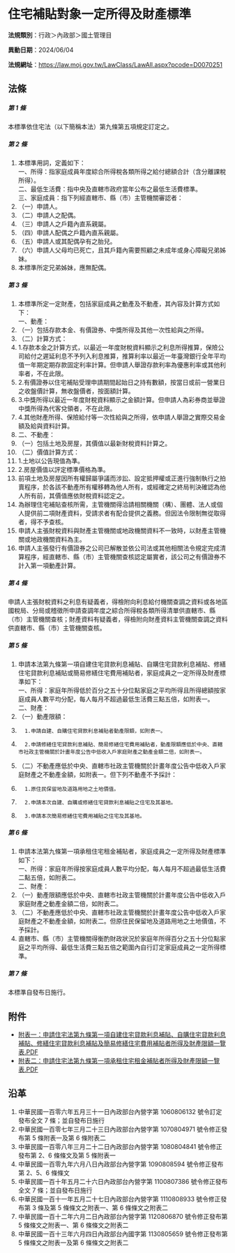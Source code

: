 # 住宅補貼對象一定所得及財產標準


**法規類別**：行政＞內政部＞國土管理目

**異動日期**：2024/06/04  

**法規網址**：https://law.moj.gov.tw/LawClass/LawAll.aspx?pcode=D0070251



## 法條
##### 第 1 條
本標準依住宅法（以下簡稱本法）第九條第五項規定訂定之。

##### 第 2 條
1. 本標準用詞，定義如下：  
一、所得：指家庭成員年度綜合所得稅各類所得之給付總額合計（含分離課稅所得）。  
二、最低生活費：指中央及直轄市政府當年公布之最低生活費標準。  
三、家庭成員：指下列經直轄市、縣（市）主管機關審認者：
1. （一）申請人。
1. （二）申請人之配偶。
1. （三）申請人之戶籍內直系親屬。
1. （四）申請人配偶之戶籍內直系親屬。
1. （五）申請人或其配偶孕有之胎兒。
1. （六）申請人父母均已死亡，且其戶籍內需要照顧之未成年或身心障礙兄弟姊妹。
1. 本標準所定兄弟姊妹，應無配偶。

##### 第 3 條
1. 本標準所定一定財產，包括家庭成員之動產及不動產，其內容及計算方式如下：  
一、動產：
1. （一）包括存款本金、有價證券、中獎所得及其他一次性給與之所得。
1. （二）計算方式：
1. 1.存款本金之計算方式，以最近一年度財稅資料顯示之利息所得推算，保險公司給付之遲延利息不予列入利息推算，推算利率以最近一年臺灣銀行全年平均值一年期定期存款固定利率計算。但申請人舉證存款利率為優惠利率或其他利率者，不在此限。
1. 2.有價證券以住宅補貼受理申請期間起始日之持有數額，按當日或前一營業日之收盤價計算，無收盤價者，按面額計算。
1. 3.中獎所得以最近一年度財稅資料顯示之金額計算。但申請人為彩券商並舉證中獎所得為代客兌領者，不在此限。
1. 4.其他財產所得、保險給付等一次性給與之所得，依申請人舉證之實際交易金額及給與資料計算。
1. 二、不動產：
1. （一）包括土地及房屋，其價值以最新財稅資料計算之。
1. （二）價值計算方式：
1. 1.土地以公告現值為準。
1. 2.房屋價值以評定標準價格為準。
1. 前項土地及房屋因所有權歸屬爭議而涉訟、設定抵押權或正進行強制執行之拍賣程序，於各該不動產所有權移轉為他人所有，或經確定之終局判決確認為他人所有前，其價值應依財稅資料認定之。
1. 為辦理住宅補貼查核所需，主管機關得洽請相關機關（構）、團體、法人或個人提供前二項財產資料，受請求者有配合提供之義務。但因法令限制無從取得者，得不予查核。
1. 申請人主張財稅資料與財產主管機關或地政機關資料不一致時，以財產主管機關或地政機關資料為主。
1. 申請人主張發行有價證券之公司已解散並依公司法或其他相關法令規定完成清算程序，經直轄市、縣（市）主管機關查核認定屬實者，該公司之有價證券不計入第一項動產計算。

##### 第 4 條
申請人主張財稅資料之利息有疑義者，得檢附向利息給付機關查調之資料或各地區國稅局、分局或稽徵所申請查調年度之綜合所得稅各類所得清單供直轄市、縣（市）主管機關查核；財產資料有疑義者，得檢附向財產資料主管機關查調之資料供直轄市、縣（市）主管機關查核。

##### 第 5 條
1. 申請本法第九條第一項自建住宅貸款利息補貼、自購住宅貸款利息補貼、修繕住宅貸款利息補貼或簡易修繕住宅費用補貼者，家庭成員之一定所得及財產標準如下：  
一、所得：家庭年所得低於百分之五十分位點家庭之平均所得且所得總額按家庭成員人數平均分配，每人每月不超過最低生活費三點五倍，如附表一。  
二、財產：
1. （一）動產限額：
1.       1.申請自建、自購住宅貸款利息補貼者動產限額，如附表一。
1.       2.申請修繕住宅貸款利息補貼、簡易修繕住宅費用補貼者，動產限額應低於中央、直轄市社政主管機關於計畫年度公告中低收入戶家庭財產之動產金額二倍，如附表一。
1. （二）不動產應低於中央、直轄市社政主管機關於計畫年度公告中低收入戶家庭財產之不動產金額，如附表一。但下列不動產不予採計：
1.       1.原住民保留地及道路用地之土地價值。
1.       2.申請本次自建、自購或修繕住宅貸款利息補貼之住宅及其基地。
1.       3.申請本次簡易修繕住宅費用補貼之住宅及其基地。

##### 第 6 條
1. 申請本法第九條第一項承租住宅租金補貼者，家庭成員之一定所得及財產標準如下：  
一、所得：家庭年所得按家庭成員人數平均分配，每人每月不超過最低生活費二點五倍，如附表二。  
二、財產：
1. （一）動產限額應低於中央、直轄市社政主管機關於計畫年度公告中低收入戶家庭財產之動產金額二倍，如附表二。
1. （二）不動產應低於中央、直轄市社政主管機關於計畫年度公告中低收入戶家庭財產之不動產金額，如附表二。但原住民保留地及道路用地之土地價值，不予採計。
1. 直轄市、縣（市）主管機關得衡酌財政狀況於家庭年所得百分之五十分位點家庭之平均所得、最低生活費三點五倍之範圍內自行訂定家庭成員之一定所得標準。

##### 第 7 條
本標準自發布日施行。
## 附件
* [附表一：申請住宅法第九條第一項自建住宅貸款利息補貼、自購住宅貸款利息補貼、修繕住宅貸款利息補貼及簡易修繕住宅費用補貼者所得及財產限額一覽表.PDF](https://law.moj.gov.tw/LawClass/LawGetFile.ashx?FileId=0000369919)
* [附表二：申請住宅法第九條第一項承租住宅租金補貼者所得及財產限額一覽表.PDF](https://law.moj.gov.tw/LawClass/LawGetFile.ashx?FileId=0000369920)
## 沿革
1. 中華民國一百零六年五月三十一日內政部台內營字第 1060806132 號令訂定發布全文 7  條；並自發布日施行
1. 中華民國一百零七年三月二十三日內政部台內營字第 1070804971 號令修正發布第 5  條附表一及第 6  條附表二
1. 中華民國一百零八年三月二十二日內政部台內營字第 1080804841 號令修正發布第 2、6 條條文及第 5  條附表一
1. 中華民國一百零九年六月八日內政部台內營字第 1090808594 號令修正發布第 2、5、6  條條文
1. 中華民國一百十年五月二十六日內政部台內營字第 1100807386 號令修正發布全文 7  條；並自發布日施行
1. 中華民國一百十一年五月二十七日內政部台內營字第 1110808933 號令修正發布第 3  條及第 5  條條文之附表一、第 6  條條文之附表二
1. 中華民國一百十二年六月二日內政部台內營字第 1120806870 號令修正發布第 5  條條文之附表一、第 6  條條文之附表二
1. 中華民國一百十三年六月四日內政部台內國字第 1130805659 號令修正發布第 5  條條文之附表一及第 6  條條文之附表二
